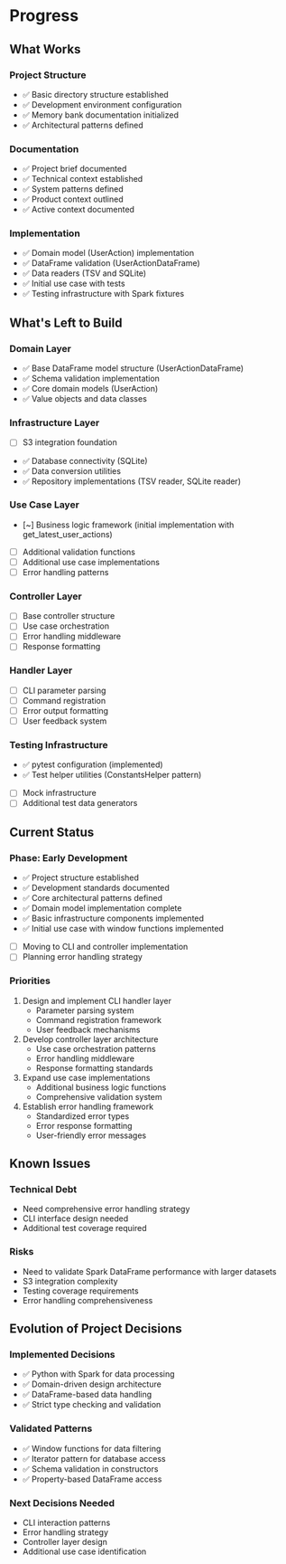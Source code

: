 # Progress

## What Works

### Project Structure
- ✅ Basic directory structure established
- ✅ Development environment configuration
- ✅ Memory bank documentation initialized
- ✅ Architectural patterns defined

### Documentation
- ✅ Project brief documented
- ✅ Technical context established
- ✅ System patterns defined
- ✅ Product context outlined
- ✅ Active context documented

### Implementation
- ✅ Domain model (UserAction) implementation
- ✅ DataFrame validation (UserActionDataFrame)
- ✅ Data readers (TSV and SQLite)
- ✅ Initial use case with tests
- ✅ Testing infrastructure with Spark fixtures

## What's Left to Build

### Domain Layer
- ✅ Base DataFrame model structure (UserActionDataFrame)
- ✅ Schema validation implementation
- ✅ Core domain models (UserAction)
- ✅ Value objects and data classes

### Infrastructure Layer
- [ ] S3 integration foundation
- ✅ Database connectivity (SQLite)
- ✅ Data conversion utilities
- ✅ Repository implementations (TSV reader, SQLite reader)

### Use Case Layer
- [~] Business logic framework (initial implementation with get_latest_user_actions)
- [ ] Additional validation functions
- [ ] Additional use case implementations
- [ ] Error handling patterns

### Controller Layer
- [ ] Base controller structure
- [ ] Use case orchestration
- [ ] Error handling middleware
- [ ] Response formatting

### Handler Layer
- [ ] CLI parameter parsing
- [ ] Command registration
- [ ] Error output formatting
- [ ] User feedback system

### Testing Infrastructure
- ✅ pytest configuration (implemented)
- ✅ Test helper utilities (ConstantsHelper pattern)
- [ ] Mock infrastructure
- [ ] Additional test data generators

## Current Status

### Phase: Early Development
- ✅ Project structure established
- ✅ Development standards documented
- ✅ Core architectural patterns defined
- ✅ Domain model implementation complete
- ✅ Basic infrastructure components implemented
- ✅ Initial use case with window functions implemented
- [ ] Moving to CLI and controller implementation
- [ ] Planning error handling strategy

### Priorities
1. Design and implement CLI handler layer
   - Parameter parsing system
   - Command registration framework
   - User feedback mechanisms
2. Develop controller layer architecture
   - Use case orchestration patterns
   - Error handling middleware
   - Response formatting standards
3. Expand use case implementations
   - Additional business logic functions
   - Comprehensive validation system
4. Establish error handling framework
   - Standardized error types
   - Error response formatting
   - User-friendly error messages

## Known Issues

### Technical Debt
- Need comprehensive error handling strategy
- CLI interface design needed
- Additional test coverage required

### Risks
- Need to validate Spark DataFrame performance with larger datasets
- S3 integration complexity
- Testing coverage requirements
- Error handling comprehensiveness

## Evolution of Project Decisions

### Implemented Decisions
- ✅ Python with Spark for data processing
- ✅ Domain-driven design architecture
- ✅ DataFrame-based data handling
- ✅ Strict type checking and validation

### Validated Patterns
- ✅ Window functions for data filtering
- ✅ Iterator pattern for database access
- ✅ Schema validation in constructors
- ✅ Property-based DataFrame access

### Next Decisions Needed
- CLI interaction patterns
- Error handling strategy
- Controller layer design
- Additional use case identification
